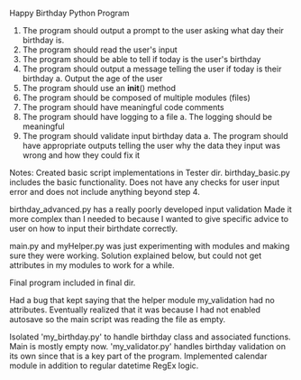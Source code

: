 Happy Birthday Python Program

1. The program should output a prompt to the user asking what day their birthday is.
2. The program should read the user's input
3. The program should be able to tell if today is the user's birthday
4. The program should output a message telling the user if today is their birthday
    a. Output the age of the user
5. The program should use an __init__() method
6. The program should be composed of multiple modules (files)
7. The program should have meaningful code comments
8. The program should have logging to a file
    a. The logging should be meaningful 
9. The program should validate input birthday data
    a. The program should have appropriate outputs telling the user why the data they input was wrong and how they could fix it


Notes:
Created basic script implementations in Tester dir.
birthday_basic.py includes the basic functionality. Does not have any checks for user input error and does not include anything beyond step 4.

birthday_advanced.py has a really poorly developed input validation
Made it more complex than I needed to because I wanted to give specific advice to user on how to input their birthdate correctly.

main.py and myHelper.py was just experimenting with modules and making sure they were working. 
Solution explained below, but could not get attributes in my modules to work for a while.

Final program included in final dir.

Had a bug that kept saying that the helper module my_validation had no attributes.
Eventually realized that it was because I had not enabled autosave so the main script was reading the file as empty.

Isolated 'my_birthday.py' to handle birthday class and associated functions.
Main is mostly empty now.
'my_validator.py' handles birthday validation on its own since that is a key part of the program. 
Implemented calendar module in addition to regular datetime RegEx logic.